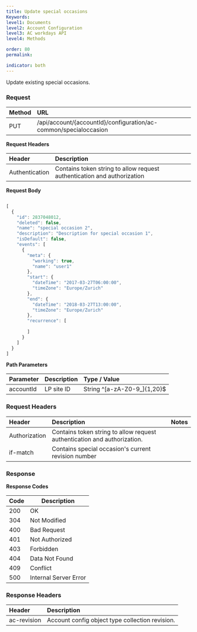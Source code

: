 ```yaml
---
title: Update special occasions
Keywords:
level1: Documents
level2: Account Configuration
level3: AC workdays API
level4: Methods

order: 80
permalink: 

indicator: both
---
```


Update existing special occasions.

### Request

| Method | URL |
| :-------- | :------ |
| PUT  |/api/account/{accountId}/configuration/ac-common/specialoccasion |

**Request Headers**

| Header | Description |
 |:-------- | :------------ |
| Authentication | Contains token string to allow request authentication and authorization |

**Request Body**
```javascript

[
  {
    "id": 2837048012,
    "deleted": false,
    "name": "special occasion 2",
    "description": "Description for special occasion 1",
    "isDefault": false,
    "events": [
      {
        "meta": {
          "working": true,
          "name": "user1"
        },
        "start": {
          "dateTime": "2017-03-27T06:00:00",
          "timeZone": "Europe/Zurich"
        },
        "end": {
          "dateTime": "2018-03-27T13:00:00",
          "timeZone": "Europe/Zurich"
        },
        "recurrence": [
          
        ]
      }
    ]
  }
]

```
**Path Parameters**

 |Parameter  |Description |  Type / Value |
 |:----------- | :------------ | :--------------- |
 |accountId | LP site ID | String ^[a-zA-Z0-9_]{1,20}$ |

### Request Headers

 |Header | Description| Notes |
 |:------- | :-------------- | :--- |
 |Authorization | Contains token string to allow request authentication and authorization. |
 if-match|Contains special occasion's current revision number
 
### Response

**Response Codes**

| Code | Description           |
|------|-----------------------|
| 200  | OK                    |
| 304  | Not Modified          |
| 400  | Bad Request           |
| 401  | Not Authorized        |
| 403  | Forbidden             |
| 404  | Data Not Found        |
| 409  | Conflict              |
| 500  | Internal Server Error |

### Response Headers

 |Header|  Description| 
 |:-------|   :-----  |
 |ac-revision|  Account config object type collection revision.|  

